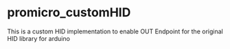 # promicro_customHID

This is a custom HID implementation to enable OUT Endpoint for the original HID library for arduino
